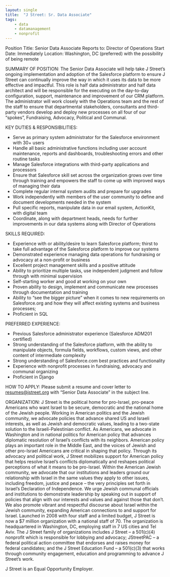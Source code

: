 ```yaml
---
layout: single
title:  "J Street: Sr. Data Associate"
tags: 
    - data
    - datamanagement
    - nonprofit
---
```

Position Title: Senior Data Associate
Reports to: Director of Operations
Start Date: Immediately
Location: Washington, DC (preferred) with the possibility of being remote

SUMMARY OF POSITION:
The Senior Data Associate will help take J Street’s ongoing implementation and adoption of the Salesforce platform to ensure J Street can continually improve the way in which it uses its data to be more effective and impactful. This role is half data administrator and half data architect and will be responsible for the executing on the day-to-day configuration, support, maintenance and improvement of our CRM platform.
The administrator will work closely with the Operations team and the rest of the staff to ensure that departmental stakeholders, consultants and third-party vendors develop and deploy new processes on all four of our “spokes”, Fundraising, Advocacy, Political and Communal. 

KEY DUTIES & RESPONSIBILITIES:
* Serve as primary system administrator for the Salesforce environment with 30+ users
* Handle all basic administrative functions including user account maintenance, reports and dashboards, troubleshooting errors and other routine tasks
* Manage Salesforce integrations with third-party applications and processors
* Ensure that Salesforce skill set across the organization grows over time through training and empowers the staff to come up with improved ways of managing their data
* Complete regular internal system audits and prepare for upgrades
* Work independently with members of the user community to define and document developments needed in the system
* Pull specific reports, manipulate data in our email system, ActionKit, with digital team
* Coordinate, along with department heads, needs for further improvements in our data systems along with Director of Operations

SKILLS REQUIRED:
* Experience with or ability/desire to learn Salesforce platform; thirst to take full advantage of the Salesforce platform to improve our systems
* Demonstrated experience managing data operations for fundraising or advocacy at a non-profit or business
* Excellent project management skills and a positive attitude
* Ability to prioritize multiple tasks, use independent judgment and follow through with minimal supervision
* Self-starting worker and good at working on your own
* Proven ability to design, implement and communicate new processes through documentation and training
* Ability to “see the bigger picture” when it comes to new requirements on Salesforce.org and how they will affect existing systems and business processes;
* Proficient in SQL  

PREFERRED EXPERIENCE:
* Previous Salesforce administrator experience (Salesforce ADM201 certified)
* Strong understanding of the Salesforce platform, with the ability to manipulate objects, formula fields, workflows, custom views, and other content of intermediate complexity
* Strong understanding of Salesforce.com best practices and functionality
* Experience with nonprofit processes in fundraising, advocacy and communal organizing
* Proficient in Django

HOW TO APPLY:
Please submit a resume and cover letter to resumes@jstreet.org with “Senior Data Associate” in the subject line.

ORGANIZATION:
J Street is the political home for pro-Israel, pro-peace Americans who want Israel to be secure, democratic and the national home of the Jewish people. Working in American politics and the Jewish community, we advocate policies that advance shared US and Israeli interests, as well as Jewish and democratic values, leading to a two-state solution to the Israeli-­Palestinian conflict. 
As Americans, we advocate in Washington and in national politics for American policy that advances diplomatic resolution of Israel’s conflicts with its neighbors. American policy plays an important role in the Middle East, and the voices of Jewish and other pro-Israel Americans are critical in shaping that policy. Through its advocacy and political work, J Street mobilizes support for American policy that helps resolve Israel’s conflicts diplomatically and reshapes political perceptions of what it means to be pro-Israel.
Within the American Jewish community, we advocate that our institutions and leaders ground our relationship with Israel in the same values they apply to other issues, including freedom, justice and peace – the very principles set forth in Israel’s Declaration of Independence. We urge Jewish communal officials and institutions to demonstrate leadership by speaking out in support of policies that align with our interests and values and against those that don’t. We also promote vibrant and respectful discourse about Israel within the Jewish community, expanding American connections to and support for Israel.
Launched in 2008 with four staff and a limited budget, J Street is now a $7 million organization with a national staff of 70. The organization is headquartered in Washington, DC, employing staff in 7 US cities and Tel Aviv. The J Street family of organizations includes J Street – a 501(c)(4) non­profit which is responsible for lobbying and advocacy; JStreetPAC – a federal political action committee that endorses and raises money for federal candidates; and the J Street Education Fund – a 501(c)(3) that works through community engagement, education and programming to advance J Street’s work.

J Street is an Equal Opportunity Employer.
